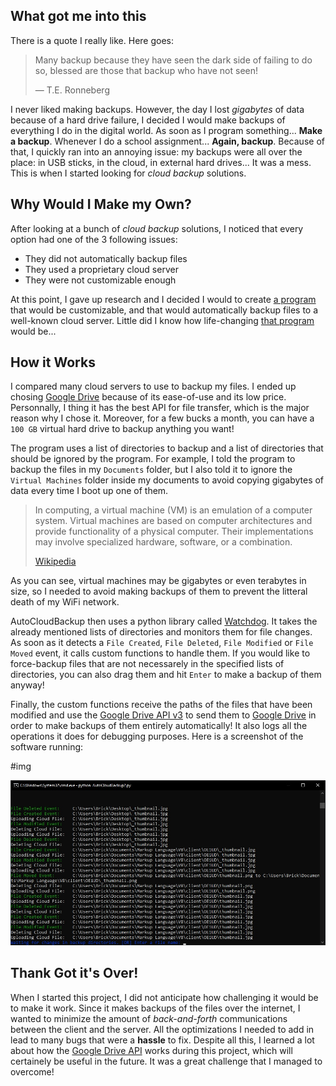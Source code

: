 ## What got me into this

There is a quote I really like. Here goes:

> Many backup because they have seen the dark side of failing to do so, blessed are those that backup who have not seen!
>
> &#8212; T.E. Ronneberg

I never liked making backups. However, the day I lost _gigabytes_ of data because of a hard drive failure, I decided I would make backups of everything I do in the digital world. As soon as I program something... **Make a backup**. Whenever I do a school assignment... **Again, backup**. Because of that, I quickly ran into an annoying issue: my backups were all over the place: in USB sticks, in the cloud, in external hard drives... It was a mess. This is when I started looking for _cloud backup_ solutions.

## Why Would I Make my Own?

After looking at a bunch of _cloud backup_ solutions, I noticed that every option had one of the 3 following issues:

- They did not automatically backup files
- They used a proprietary cloud server
- They were not customizable enough

At this point, I gave up research and I decided I would to create [a program](./lol.html) that would be customizable, and that would automatically backup files to a well-known cloud server. Little did I know how life-changing [that program](./lol.html) would be...

## How it Works

I compared many cloud servers to use to backup my files. I ended up chosing [Google Drive](https://www.google.com/drive/) because of its ease-of-use and its low price. Personnally, I thing it has the best API for file transfer, which is the major reason why I chose it. Moreover, for a few bucks a month, you can have a `100 GB` virtual hard drive to backup anything you want!

The program uses a list of directories to backup and a list of directories that should be ignored by the program. For example, I told the program to backup the files in my `Documents` folder, but I also told it to ignore the `Virtual Machines` folder inside my documents to avoid copying gigabytes of data every time I boot up one of them.

> In computing, a virtual machine (VM) is an emulation of a computer system. Virtual machines are based on computer architectures and provide functionality of a physical computer. Their implementations may involve specialized hardware, software, or a combination.
>
> [Wikipedia](https://en.wikipedia.org/wiki/Virtual_machine)

As you can see, virtual machines may be gigabytes or even terabytes in size, so I needed to avoid making backups of them to prevent the litteral death of my WiFi network.

AutoCloudBackup then uses a python library called [Watchdog](https://pypi.org/project/watchdog/). It takes the already mentioned lists of directories and monitors them for file changes. As soon as it detects a `File Created`, `File Deleted`, `File Modified` or `File Moved` event, it calls custom functions to handle them. If you would like to force-backup files that are not necessarely in the specified lists of directories, you can also drag them and hit `Enter` to make a backup of them anyway!

Finally, the custom functions receive the paths of the files that have been modified and use the [Google Drive API v3](https://developers.google.com/drive/api/v3/about-sdk) to send them to [Google Drive](https://www.google.com/drive/) in order to make backups of them entirely automatically! It also logs all the operations it does for debugging purposes. Here is a screenshot of the software running:

#img

![autocloudbackup running in the terminal](./screenshot.jpg)

## Thank Got it's Over!

When I started this project, I did not anticipate how challenging it would be to make it work. Since it makes backups of the files over the internet, I wanted to minimize the amount of _back-and-forth_ communications between the client and the server. All the optimizations I needed to add in lead to many bugs that were a **hassle** to fix. Despite all this, I learned a lot about how the [Google Drive API](https://developers.google.com/drive/api/v3/about-sdk) works during this project, which will certainely be useful in the future. It was a great challenge that I managed to overcome!
